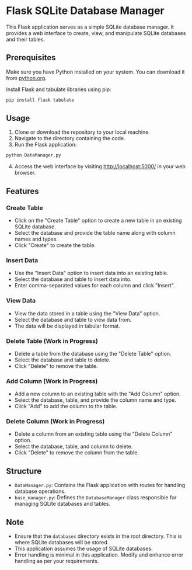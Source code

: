# Flask SQLite Database Manager

This Flask application serves as a simple SQLite database manager. It provides a web interface to create, view, and manipulate SQLite databases and their tables.

## Prerequisites

Make sure you have Python installed on your system. You can download it from [python.org](https://www.python.org/).

Install Flask and tabulate libraries using pip:

```bash
pip install flask tabulate
```

## Usage

1. Clone or download the repository to your local machine.
2. Navigate to the directory containing the code.
3. Run the Flask application:

```bash
python DataManager.py
```

4. Access the web interface by visiting [http://localhost:5000/](http://localhost:5000/) in your web browser.

## Features

### Create Table

- Click on the "Create Table" option to create a new table in an existing SQLite database.
- Select the database and provide the table name along with column names and types.
- Click "Create" to create the table.

### Insert Data

- Use the "Insert Data" option to insert data into an existing table.
- Select the database and table to insert data into.
- Enter comma-separated values for each column and click "Insert".

### View Data

- View the data stored in a table using the "View Data" option.
- Select the database and table to view data from.
- The data will be displayed in tabular format.

### Delete Table (Work in Progress)

- Delete a table from the database using the "Delete Table" option.
- Select the database and table to delete.
- Click "Delete" to remove the table.

### Add Column (Work in Progress)

- Add a new column to an existing table with the "Add Column" option.
- Select the database, table, and provide the column name and type.
- Click "Add" to add the column to the table.

### Delete Column (Work in Progress)

- Delete a column from an existing table using the "Delete Column" option.
- Select the database, table, and column to delete.
- Click "Delete" to remove the column from the table.

## Structure

- `DataManager.py`: Contains the Flask application with routes for handling database operations.
- `base_manager.py`: Defines the `DatabaseManager` class responsible for managing SQLite databases and tables.

## Note

- Ensure that the `databases` directory exists in the root directory. This is where SQLite databases will be stored.
- This application assumes the usage of SQLite databases.
- Error handling is minimal in this application. Modify and enhance error handling as per your requirements.
